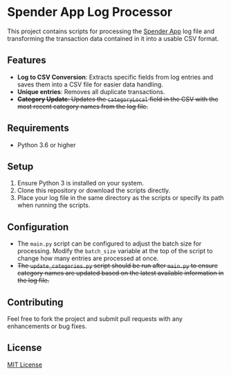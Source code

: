 # Spender App Log Processor
This project contains scripts for processing the [Spender App](https://spender.me) log file and transforming the transaction data contained in it into a usable CSV format.

## Features
- **Log to CSV Conversion**: Extracts specific fields from log entries and saves them into a CSV file for easier data handling.
- **Unique entries**: Removes all duplicate transactions.
- ~~**Category Update**: Updates the `categoryLocal` field in the CSV with the most recent category names from the log file.~~

## Requirements
- Python 3.6 or higher

## Setup
1. Ensure Python 3 is installed on your system.
2. Clone this repository or download the scripts directly.
3. Place your log file in the same directory as the scripts or specify its path when running the scripts.


## Configuration
- The `main.py` script can be configured to adjust the batch size for processing. Modify the `batch_size` variable at the top of the script to change how many entries are processed at once.
- ~~The `update_categories.py` script should be run after `main.py` to ensure category names are updated based on the latest available information in the log file.~~

## Contributing

Feel free to fork the project and submit pull requests with any enhancements or bug fixes.

## License

[MIT License](LICENSE.md)
